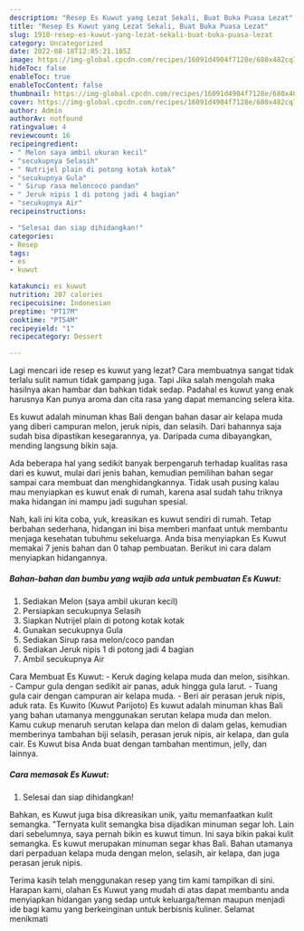 ```yaml
---
description: "Resep Es Kuwut yang Lezat Sekali, Buat Buka Puasa Lezat"
title: "Resep Es Kuwut yang Lezat Sekali, Buat Buka Puasa Lezat"
slug: 1910-resep-es-kuwut-yang-lezat-sekali-buat-buka-puasa-lezat
category: Uncategorized
date: 2022-08-18T12:05:21.105Z
image: https://img-global.cpcdn.com/recipes/16091d4904f7128e/680x482cq70/es-kuwut-foto-resep-utama.jpg
hideToc: false
enableToc: true
enableTocContent: false
thumbnail: https://img-global.cpcdn.com/recipes/16091d4904f7128e/680x482cq70/es-kuwut-foto-resep-utama.jpg
cover: https://img-global.cpcdn.com/recipes/16091d4904f7128e/680x482cq70/es-kuwut-foto-resep-utama.jpg
author: Admin
authorAv: notfound
ratingvalue: 4
reviewcount: 16
recipeingredient:
- " Melon saya ambil ukuran kecil"
- "secukupnya Selasih"
- " Nutrijel plain di potong kotak kotak"
- "secukupnya Gula"
- " Sirup rasa meloncoco pandan"
- " Jeruk nipis 1 di potong jadi 4 bagian"
- "secukupnya Air"
recipeinstructions:

- "Selesai dan siap dihidangkan!"
categories:
- Resep
tags:
- es
- kuwut

katakunci: es kuwut 
nutrition: 207 calories
recipecuisine: Indonesian
preptime: "PT17M"
cooktime: "PT54M"
recipeyield: "1"
recipecategory: Dessert

---
```



Lagi mencari ide resep es kuwut yang lezat? Cara membuatnya sangat tidak terlalu sulit namun tidak gampang juga. Tapi Jika salah mengolah maka hasilnya akan hambar dan bahkan tidak sedap. Padahal es kuwut yang enak harusnya Kan punya aroma dan cita rasa yang dapat memancing selera kita.


Es kuwut adalah minuman khas Bali dengan bahan dasar air kelapa muda yang diberi campuran melon, jeruk nipis, dan selasih. Dari bahannya saja sudah bisa dipastikan kesegarannya, ya. Daripada cuma dibayangkan, mending langsung bikin saja.

Ada beberapa hal yang sedikit banyak berpengaruh terhadap kualitas rasa dari es kuwut, mulai dari jenis bahan, kemudian pemilihan bahan segar sampai cara membuat dan menghidangkannya. Tidak usah pusing kalau mau menyiapkan es kuwut enak di rumah, karena asal sudah tahu triknya maka hidangan ini mampu jadi suguhan spesial.


Nah, kali ini kita coba, yuk, kreasikan es kuwut sendiri di rumah. Tetap berbahan sederhana, hidangan ini bisa memberi manfaat untuk membantu menjaga kesehatan tubuhmu sekeluarga. Anda bisa menyiapkan Es Kuwut memakai 7 jenis bahan dan 0 tahap pembuatan. Berikut ini cara dalam menyiapkan hidangannya.

<!--inarticleads1-->

##### Bahan-bahan dan bumbu yang wajib ada untuk pembuatan Es Kuwut:

1. Sediakan  Melon (saya ambil ukuran kecil)
1. Persiapkan secukupnya Selasih
1. Siapkan  Nutrijel plain di potong kotak kotak
1. Gunakan secukupnya Gula
1. Sediakan  Sirup rasa melon/coco pandan
1. Sediakan  Jeruk nipis 1 di potong jadi 4 bagian
1. Ambil secukupnya Air


Cara Membuat Es Kuwut: - Keruk daging kelapa muda dan melon, sisihkan. - Campur gula dengan sedikit air panas, aduk hingga gula larut. - Tuang gula cair dengan campuran air kelapa muda. - Beri air perasan jeruk nipis, aduk rata. Es Kuwito (Kuwut Parijoto) Es kuwut adalah minuman khas Bali yang bahan utamanya menggunakan serutan kelapa muda dan melon. Kamu cukup menaruh serutan kelapa dan melon di dalam gelas, kemudian memberinya tambahan biji selasih, perasan jeruk nipis, air kelapa, dan gula cair. Es Kuwut bisa Anda buat dengan tambahan mentimun, jelly, dan lainnya. 

<!--inarticleads2-->

##### Cara memasak Es Kuwut:


1. Selesai dan siap dihidangkan!

Bahkan, es Kuwut juga bisa dikreasikan unik, yaitu memanfaatkan kulit semangka. &#34;Ternyata kulit semangka bisa dijadikan minuman segar loh. Lain dari sebelumnya, saya pernah bikin es kuwut timun. Ini saya bikin pakai kulit semangka. Es kuwut merupakan minuman segar khas Bali. Bahan utamanya dari perpaduan kelapa muda dengan melon, selasih, air kelapa, dan juga perasan jeruk nipis. 

Terima kasih telah menggunakan resep yang tim kami tampilkan di sini. Harapan kami, olahan Es Kuwut yang mudah di atas dapat membantu anda menyiapkan hidangan yang sedap untuk keluarga/teman maupun menjadi ide bagi kamu yang berkeinginan untuk berbisnis kuliner. Selamat menikmati

